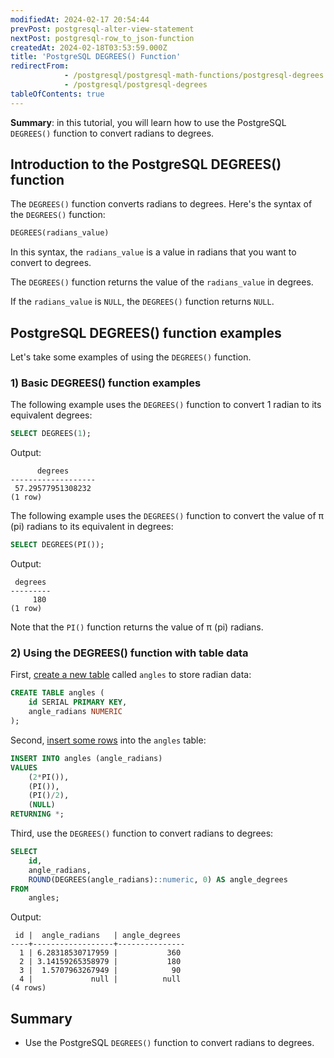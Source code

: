 ```yaml
---
modifiedAt: 2024-02-17 20:54:44
prevPost: postgresql-alter-view-statement
nextPost: postgresql-row_to_json-function
createdAt: 2024-02-18T03:53:59.000Z
title: 'PostgreSQL DEGREES() Function'
redirectFrom: 
            - /postgresql/postgresql-math-functions/postgresql-degrees
            - /postgresql/postgresql-degrees
tableOfContents: true
---
```



**Summary**: in this tutorial, you will learn how to use the PostgreSQL `DEGREES()` function to convert radians to degrees.

## Introduction to the PostgreSQL DEGREES() function

The `DEGREES()` function converts radians to degrees. Here's the syntax of the `DEGREES()` function:

```sql
DEGREES(radians_value)
```

In this syntax, the `radians_value` is a value in radians that you want to convert to degrees.

The `DEGREES()` function returns the value of the `radians_value` in degrees.

If the `radians_value` is `NULL`, the `DEGREES()` function returns `NULL`.

## PostgreSQL DEGREES() function examples

Let's take some examples of using the `DEGREES()` function.

### 1) Basic DEGREES() function examples

The following example uses the `DEGREES()` function to convert 1 radian to its equivalent degrees:

```sql
SELECT DEGREES(1);
```

Output:

```
      degrees
-------------------
 57.29577951308232
(1 row)
```

The following example uses the `DEGREES()` function to convert the value of π (pi) radians to its equivalent in degrees:

```sql
SELECT DEGREES(PI());
```

Output:

```
 degrees
---------
     180
(1 row)
```

Note that the `PI()` function returns the value of π (pi) radians.

### 2) Using the DEGREES() function with table data

First, [create a new table](/postgresql/postgresql-create-table) called `angles` to store radian data:

```sql
CREATE TABLE angles (
    id SERIAL PRIMARY KEY,
    angle_radians NUMERIC
);
```

Second, [insert some rows](/postgresql/postgresql-insert) into the `angles` table:

```sql
INSERT INTO angles (angle_radians)
VALUES
    (2*PI()),
    (PI()),
    (PI()/2),
    (NULL)
RETURNING *;
```

Third, use the `DEGREES()` function to convert radians to degrees:

```sql
SELECT
    id,
    angle_radians,
    ROUND(DEGREES(angle_radians)::numeric, 0) AS angle_degrees
FROM
    angles;
```

Output:

```
 id |  angle_radians   | angle_degrees
----+------------------+---------------
  1 | 6.28318530717959 |           360
  2 | 3.14159265358979 |           180
  3 |  1.5707963267949 |            90
  4 |             null |          null
(4 rows)
```

## Summary

- Use the PostgreSQL `DEGREES()` function to convert radians to degrees.
